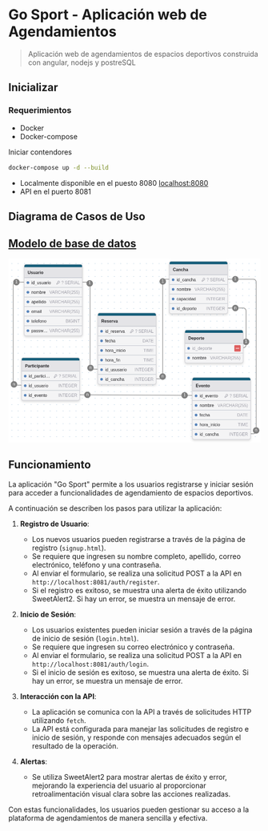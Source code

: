 # Go Sport - Aplicación web de Agendamientos

> Aplicación web de agendamientos de espacios deportivos construida
> con angular, nodejs y postreSQL

## Inicializar

### Requerimientos

- Docker
- Docker-compose

Iniciar contendores

```sh
docker-compose up -d --build
```

- Localmente disponible en el puesto 8080 [localhost:8080](http://localhost:8080/)
- API en el puerto 8081

## Diagrama de Casos de Uso

## [Modelo de base de datos](./DataBase/README.md)

![dbDiagram](./resources/DbDiagram.png)

## Funcionamiento

La aplicación "Go Sport" permite a los usuarios registrarse y iniciar
sesión para acceder a funcionalidades de agendamiento de espacios deportivos.

A continuación se describen los pasos para utilizar la aplicación:

1. **Registro de Usuario**:

   - Los nuevos usuarios pueden registrarse a través de la página de registro (`signup.html`).
   - Se requiere que ingresen su nombre completo, apellido, correo electrónico,
     teléfono y una contraseña.
   - Al enviar el formulario, se realiza una solicitud POST a la API en
     `http://localhost:8081/auth/register`.
   - Si el registro es exitoso, se muestra una alerta de éxito utilizando SweetAlert2.
     Si hay un error, se muestra un mensaje de error.

2. **Inicio de Sesión**:

   - Los usuarios existentes pueden iniciar sesión a través de la página
     de inicio de sesión (`login.html`).
   - Se requiere que ingresen su correo electrónico y contraseña.
   - Al enviar el formulario, se realiza una solicitud POST a la API en `http://localhost:8081/auth/login`.
   - Si el inicio de sesión es exitoso, se muestra una alerta de éxito.
     Si hay un error, se muestra un mensaje de error.

3. **Interacción con la API**:

   - La aplicación se comunica con la API a través de solicitudes HTTP
     utilizando `fetch`.
   - La API está configurada para manejar las solicitudes de registro e inicio
     de sesión, y responde con mensajes adecuados según el resultado de la operación.

4. **Alertas**:
   - Se utiliza SweetAlert2 para mostrar alertas de éxito y error, mejorando
     la experiencia del usuario al proporcionar retroalimentación visual
     clara sobre las acciones realizadas.

Con estas funcionalidades, los usuarios pueden gestionar su acceso a la
plataforma de agendamientos de manera sencilla y efectiva.
